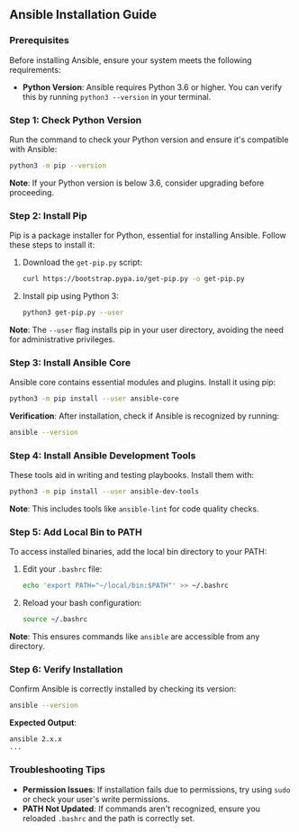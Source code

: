 ## Ansible Installation Guide

### Prerequisites
Before installing Ansible, ensure your system meets the following requirements:
- **Python Version**: Ansible requires Python 3.6 or higher. You can verify this by running `python3 --version` in your terminal.

### Step 1: Check Python Version
Run the command to check your Python version and ensure it's compatible with Ansible:

```bash
python3 -m pip --version
```

**Note**: If your Python version is below 3.6, consider upgrading before proceeding.

### Step 2: Install Pip
Pip is a package installer for Python, essential for installing Ansible. Follow these steps to install it:

1. Download the `get-pip.py` script:
   ```bash
   curl https://bootstrap.pypa.io/get-pip.py -o get-pip.py
   ```
2. Install pip using Python 3:
   ```bash
   python3 get-pip.py --user
   ```

**Note**: The `--user` flag installs pip in your user directory, avoiding the need for administrative privileges.

### Step 3: Install Ansible Core
Ansible core contains essential modules and plugins. Install it using pip:

```bash
python3 -m pip install --user ansible-core
```

**Verification**: After installation, check if Ansible is recognized by running:
```bash
ansible --version
```

### Step 4: Install Ansible Development Tools
These tools aid in writing and testing playbooks. Install them with:

```bash
python3 -m pip install --user ansible-dev-tools
```

**Note**: This includes tools like `ansible-lint` for code quality checks.

### Step 5: Add Local Bin to PATH
To access installed binaries, add the local bin directory to your PATH:

1. Edit your `.bashrc` file:
   ```bash
   echo 'export PATH="~/local/bin:$PATH"' >> ~/.bashrc
   ```
2. Reload your bash configuration:
   ```bash
   source ~/.bashrc
   ```

**Note**: This ensures commands like `ansible` are accessible from any directory.

### Step 6: Verify Installation
Confirm Ansible is correctly installed by checking its version:

```bash
ansible --version
```

**Expected Output**:
```
ansible 2.x.x
...
```

### Troubleshooting Tips
- **Permission Issues**: If installation fails due to permissions, try using `sudo` or check your user's write permissions.
- **PATH Not Updated**: If commands aren't recognized, ensure you reloaded `.bashrc` and the path is correctly set.